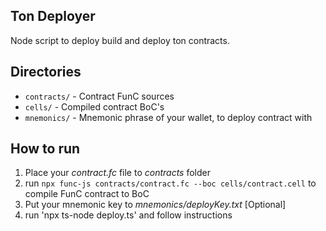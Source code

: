 ## Ton Deployer

Node script to deploy build and deploy ton contracts.

## Directories

* `contracts/` - Contract FunC sources
* `cells/` - Compiled contract BoC's
* `mnemonics/` - Mnemonic phrase of your wallet, to deploy contract with

## How to run

1. Place your *contract.fc* file to *contracts* folder
2. run `npx func-js contracts/contract.fc --boc cells/contract.cell` to compile FunC contract to BoC
3. Put your mnemonic key to *mnemonics/deployKey.txt* [Optional]
4. run 'npx ts-node deploy.ts' and follow instructions
